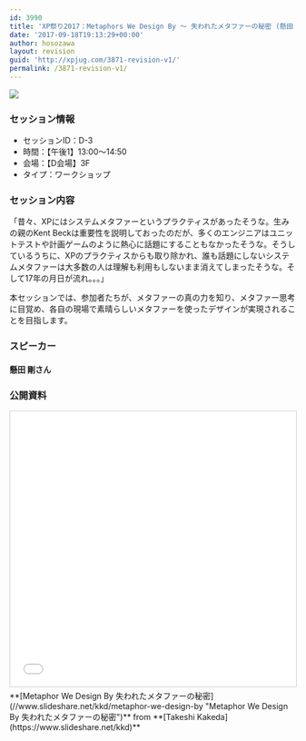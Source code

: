 ```yaml
---
id: 3990
title: 'XP祭り2017：Metaphors We Design By ～ 失われたメタファーの秘密 (懸田 剛さん)'
date: '2017-09-18T19:13:29+00:00'
author: hosozawa
layout: revision
guid: 'http://xpjug.com/3871-revision-v1/'
permalink: /3871-revision-v1/
---
```


![](http://xpjug.com/wp-content/uploads/2017/08/xp2017-sessioin-d3.png)

### セッション情報

- セッションID：D-3
- 時間：【午後1】13:00～14:50
- 会場：【D会場】3F
- タイプ：ワークショップ

### セッション内容

「昔々、XPにはシステムメタファーというプラクティスがあったそうな。生みの親のKent Beckは重要性を説明しておったのだが、多くのエンジニアはユニットテストや計画ゲームのように熱心に話題にすることもなかったそうな。そうしているうちに、XPのプラクティスからも取り除かれ、誰も話題にしないシステムメタファーは大多数の人は理解も利用もしないまま消えてしまったそうな。そして17年の月日が流れ。。。」

本セッションでは、参加者たちが、メタファーの真の力を知り、メタファー思考に目覚め、各自の現場で素晴らしいメタファーを使ったデザインが実現されることを目指します。

### スピーカー

#### 懸田 剛さん

### 公開資料

<iframe allowfullscreen="" frameborder="0" height="485" marginheight="0" marginwidth="0" scrolling="no" src="//www.slideshare.net/slideshow/embed_code/key/9eZ0sZkaoRLJPg" style="border:1px solid #CCC; border-width:1px; margin-bottom:5px; max-width: 100%;" width="595"> </iframe>

<div style="margin-bottom:5px">  **[Metaphor We Design By 失われたメタファーの秘密](//www.slideshare.net/kkd/metaphor-we-design-by "Metaphor We Design By 失われたメタファーの秘密")**  from **[Takeshi Kakeda](https://www.slideshare.net/kkd)** </div>